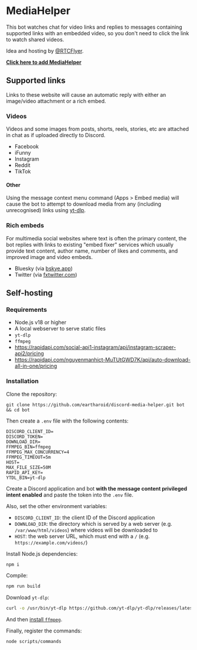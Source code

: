 # MediaHelper

This bot watches chat for video links and replies to messages containing supported links with an embedded video,
so you don't need to click the link to watch shared videos.

Idea and hosting by [@RTCFlyer](https://github.com/RTCFlyer).

[**Click here to add MediaHelper**](https://discord.com/oauth2/authorize?client_id=1026547091121655808&permissions=274878032960&scope=bot%20applications.commands)

## Supported links

Links to these website will cause an automatic reply with either an image/video attachment or a rich embed.

### Videos

Videos and some images from posts, shorts, reels, stories, etc are attached in chat as if uploaded directly to Discord.

- Facebook
- iFunny
- Instagram
- Reddit
- TikTok

#### Other

Using the message context menu command (Apps > Embed media)
will cause the bot to attempt to download media from any (including unrecognised) links using [yt-dlp](https://github.com/yt-dlp/yt-dlp).

### Rich embeds

For multimedia social websites where text is often the primary content,
the bot replies with links to existing "embed fixer" services which
usually provide text content, author name, number of likes and comments, and improved image and video embeds.

- Bluesky (via [bskye.app](https://bskye.app))
- Twitter (via [fxtwitter.com](https://fxtwitter.com))


## Self-hosting

### Requirements

- Node.js v18 or higher
- A local webserver to serve static files
- `yt-dlp`
- `ffmpeg`
- https://rapidapi.com/social-api1-instagram/api/instagram-scraper-api2/pricing
- https://rapidapi.com/nguyenmanhict-MuTUtGWD7K/api/auto-download-all-in-one/pricing

### Installation

Clone the repository:
```
git clone https://github.com/eartharoid/discord-media-helper.git bot && cd bot
```

Then create a `.env` file with the following contents:
```
DISCORD_CLIENT_ID=
DISCORD_TOKEN=
DOWNLOAD_DIR=
FFMPEG_BIN=ffmpeg
FFMPEG_MAX_CONCURRENCY=4
FFMPEG_TIMEOUT=5m
HOST=
MAX_FILE_SIZE=50M
RAPID_API_KEY=
YTDL_BIN=yt-dlp
```

Create a Discord application and bot **with the message content privileged intent enabled** and paste the token into the `.env` file.

Also, set the other environment variables:

- `DISCORD_CLIENT_ID`: the client ID of the Discord application
- `DOWNLOAD_DIR`: the directory which is served by a web server (e.g. `/var/www/html/videos`) where videos will be downloaded to
- `HOST`: the web server URL, which must end with a `/` (e.g. `https://example.com/videos/`)

Install Node.js dependencies:
```bash
npm i
```
Compile:
```bash
npm run build
```


Download `yt-dlp`:
```bash
curl -o /usr/bin/yt-dlp https://github.com/yt-dlp/yt-dlp/releases/latest/download/yt-dlp
```

And then [install `ffmpeg`](https://www.ffmpeg.org/download.html).

Finally, register the commands:
```bash
node scripts/commands
```
